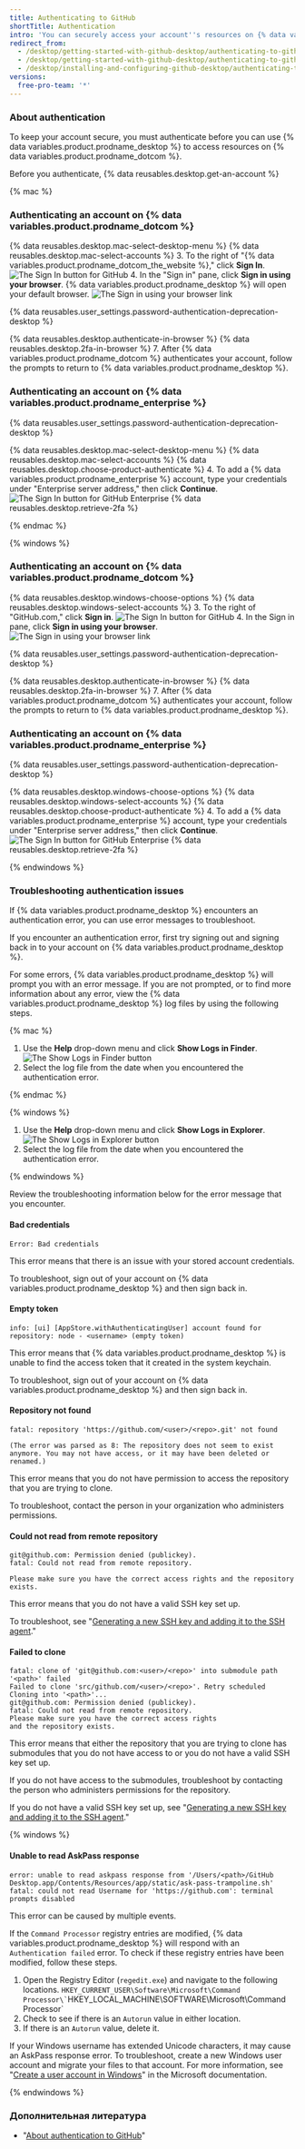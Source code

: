 ```yaml
---
title: Authenticating to GitHub
shortTitle: Authentication
intro: 'You can securely access your account''s resources on {% data variables.product.prodname_desktop %} by authenticating to {% data variables.product.prodname_dotcom %}.'
redirect_from:
  - /desktop/getting-started-with-github-desktop/authenticating-to-github-using-the-browser
  - /desktop/getting-started-with-github-desktop/authenticating-to-github
  - /desktop/installing-and-configuring-github-desktop/authenticating-to-github
versions:
  free-pro-team: '*'
---
```


### About authentication

To keep your account secure, you must authenticate before you can use {% data variables.product.prodname_desktop %} to access resources on {% data variables.product.prodname_dotcom %}.

Before you authenticate, {% data reusables.desktop.get-an-account %}

{% mac %}

### Authenticating an account on {% data variables.product.prodname_dotcom %}

{% data reusables.desktop.mac-select-desktop-menu %}
{% data reusables.desktop.mac-select-accounts %}
3. To the right of "{% data variables.product.prodname_dotcom_the_website %}," click **Sign In**. ![The Sign In button for GitHub](/assets/images/help/desktop/mac-sign-in-github.png)
4. In the "Sign in" pane, click **Sign in using your browser**. {% data variables.product.prodname_desktop %} will open your default browser. ![The Sign in using your browser link](/assets/images/help/desktop/sign-in-browser.png)

  {% data reusables.user_settings.password-authentication-deprecation-desktop %}

{% data reusables.desktop.authenticate-in-browser %}
{% data reusables.desktop.2fa-in-browser %}
7. After {% data variables.product.prodname_dotcom %} authenticates your account, follow the prompts to return to {% data variables.product.prodname_desktop %}.

### Authenticating an account on {% data variables.product.prodname_enterprise %}

{% data reusables.user_settings.password-authentication-deprecation-desktop %}

{% data reusables.desktop.mac-select-desktop-menu %}
{% data reusables.desktop.mac-select-accounts %}
{% data reusables.desktop.choose-product-authenticate %}
4. To add a {% data variables.product.prodname_enterprise %} account, type your credentials under "Enterprise server address," then click **Continue**. ![The Sign In button for GitHub Enterprise](/assets/images/help/desktop/mac-sign-in-button-enterprise.png)
{% data reusables.desktop.retrieve-2fa %}

{% endmac %}

{% windows %}

### Authenticating an account on {% data variables.product.prodname_dotcom %}

{% data reusables.desktop.windows-choose-options %}
{% data reusables.desktop.windows-select-accounts %}
3. To the right of "GitHub.com," click **Sign in**. ![The Sign In button for GitHub](/assets/images/help/desktop/windows-sign-in-github.png)
4. In the Sign in pane, click **Sign in using your browser**. ![The Sign in using your browser link](/assets/images/help/desktop/sign-in-browser.png)

  {% data reusables.user_settings.password-authentication-deprecation-desktop %}

{% data reusables.desktop.authenticate-in-browser %}
{% data reusables.desktop.2fa-in-browser %}
7. After {% data variables.product.prodname_dotcom %} authenticates your account, follow the prompts to return to {% data variables.product.prodname_desktop %}.

### Authenticating an account on {% data variables.product.prodname_enterprise %}


{% data reusables.user_settings.password-authentication-deprecation-desktop %}

{% data reusables.desktop.windows-choose-options %}
{% data reusables.desktop.windows-select-accounts %}
{% data reusables.desktop.choose-product-authenticate %}
4. To add a {% data variables.product.prodname_enterprise %} account, type your credentials under "Enterprise server address," then click **Continue**. ![The Sign In button for GitHub Enterprise](/assets/images/help/desktop/windows-sign-in-button-enterprise.png)
{% data reusables.desktop.retrieve-2fa %}

{% endwindows %}

### Troubleshooting authentication issues

If {% data variables.product.prodname_desktop %} encounters an authentication error, you can use error messages to troubleshoot.

If you encounter an authentication error, first try signing out and signing back in to your account on {% data variables.product.prodname_desktop %}.

For some errors, {% data variables.product.prodname_desktop %} will prompt you with an error message. If you are not prompted, or to find more information about any error, view the {% data variables.product.prodname_desktop %} log files by using the following steps.

{% mac %}

1. Use the **Help** drop-down menu and click **Show Logs in Finder**. ![The Show Logs in Finder button](/assets/images/help/desktop/mac-show-logs.png)
2. Select the log file from the date when you encountered the authentication error.

{% endmac %}

{% windows %}

1. Use the **Help** drop-down menu and click **Show Logs in Explorer**. ![The Show Logs in Explorer button](/assets/images/help/desktop/windows-show-logs.png)
2. Select the log file from the date when you encountered the authentication error.

{% endwindows %}

Review the troubleshooting information below for the error message that you encounter.

#### Bad credentials

```shell
Error: Bad credentials
```

This error means that there is an issue with your stored account credentials.

To troubleshoot, sign out of your account on {% data variables.product.prodname_desktop %} and then sign back in.

#### Empty token

```shell
info: [ui] [AppStore.withAuthenticatingUser] account found for repository: node - <username> (empty token)
```

This error means that {% data variables.product.prodname_desktop %} is unable to find the access token that it created in the system keychain.

To troubleshoot, sign out of your account on {% data variables.product.prodname_desktop %} and then sign back in.

#### Repository not found

```shell
fatal: repository 'https://github.com/<user>/<repo>.git' not found

(The error was parsed as 8: The repository does not seem to exist anymore. You may not have access, or it may have been deleted or renamed.)
```

This error means that you do not have permission to access the repository that you are trying to clone.

To troubleshoot, contact the person in your organization who administers permissions.

#### Could not read from remote repository

```shell
git@github.com: Permission denied (publickey).
fatal: Could not read from remote repository.

Please make sure you have the correct access rights and the repository exists.
```

This error means that you do not have a valid SSH key set up.

To troubleshoot, see "[Generating a new SSH key and adding it to the SSH agent](/github/authenticating-to-github/generating-a-new-ssh-key-and-adding-it-to-the-ssh-agent)."

#### Failed to clone

```shell
fatal: clone of 'git@github.com:<user>/<repo>' into submodule path '<path>' failed
Failed to clone 'src/github.com/<user>/<repo>'. Retry scheduled
Cloning into '<path>'...
git@github.com: Permission denied (publickey).
fatal: Could not read from remote repository.
Please make sure you have the correct access rights
and the repository exists.
```

This error means that either the repository that you are trying to clone has submodules that you do not have access to or you do not have a valid SSH key set up.

If you do not have access to the submodules, troubleshoot by contacting the person who administers permissions for the repository.

If you do not have a valid SSH key set up, see "[Generating a new SSH key and adding it to the SSH agent](/github/authenticating-to-github/generating-a-new-ssh-key-and-adding-it-to-the-ssh-agent)."

{% windows %}

#### Unable to read AskPass response

```shell
error: unable to read askpass response from '/Users/<path>/GitHub Desktop.app/Contents/Resources/app/static/ask-pass-trampoline.sh'
fatal: could not read Username for 'https://github.com': terminal prompts disabled
```

This error can be caused by multiple events.

If the `Command Processor` registry entries are modified, {% data variables.product.prodname_desktop %} will respond with an `Authentication failed` error. To check if these registry entries have been modified, follow these steps.

1. Open the Registry Editor (`regedit.exe`) and navigate to the following locations. `` HKEY_CURRENT_USER\Software\Microsoft\Command Processor\` ``HKEY_LOCAL_MACHINE\SOFTWARE\Microsoft\Command Processor\`
2. Check to see if there is an `Autorun` value in either location.
3. If there is an `Autorun` value, delete it.

If your Windows username has extended Unicode characters, it may cause an AskPass response error. To troubleshoot, create a new Windows user account and migrate your files to that account. For more information, see "[Create a user account in Windows](https://support.microsoft.com/en-us/help/13951/windows-create-user-account)" in the Microsoft documentation.

{% endwindows %}

### Дополнительная литература
- "[About authentication to GitHub](/github/authenticating-to-github/about-authentication-to-github)"
